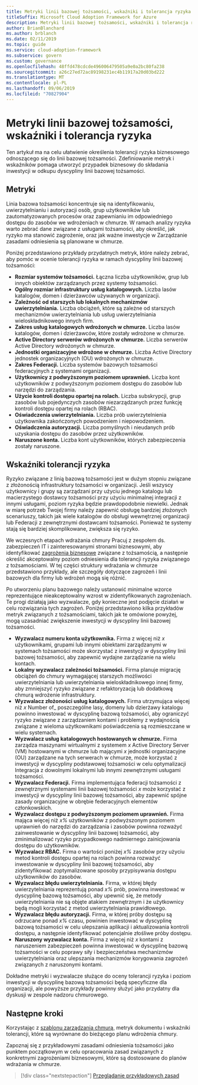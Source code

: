 ```yaml
---
title: Metryki linii bazowej tożsamości, wskaźniki i tolerancja ryzyka
titleSuffix: Microsoft Cloud Adoption Framework for Azure
description: Metryki linii bazowej tożsamości, wskaźniki i tolerancja ryzyka
author: BrianBlanchard
ms.author: brblanch
ms.date: 02/11/2019
ms.topic: guide
ms.service: cloud-adoption-framework
ms.subservice: govern
ms.custom: governance
ms.openlocfilehash: 48ffd478cdcde496006479505a9e0a2bc80fa238
ms.sourcegitcommit: a26c27ed72ac89198231ec4b11917a20d03bd222
ms.translationtype: MT
ms.contentlocale: pl-PL
ms.lasthandoff: 09/06/2019
ms.locfileid: "70827904"
---
```

# <a name="identity-baseline-metrics-indicators-and-risk-tolerance"></a>Metryki linii bazowej tożsamości, wskaźniki i tolerancja ryzyka

Ten artykuł ma na celu ułatwienie określenia tolerancji ryzyka biznesowego odnoszącego się do linii bazowej tożsamości. Zdefiniowanie metryk i wskaźników pomaga utworzyć przypadek biznesowy do składania inwestycji w odkupu dyscypliny linii bazowej tożsamości.

## <a name="metrics"></a>Metryki

Linia bazowa tożsamości koncentruje się na identyfikowaniu, uwierzytelnianiu i autoryzacji osób, grup użytkowników lub zautomatyzowanych procesów oraz zapewnianiu im odpowiedniego dostępu do zasobów we wdrożeniach w chmurze. W ramach analizy ryzyka warto zebrać dane związane z usługami tożsamości, aby określić, jak ryzyko ma stanowić zagrożenie, oraz jak ważne inwestycje w Zarządzanie zasadami odniesienia są planowane w chmurze.

Poniżej przedstawiono przykłady przydatnych metryk, które należy zebrać, aby pomóc w ocenie tolerancji ryzyka w ramach dyscypliny linii bazowej tożsamości:

- **Rozmiar systemów tożsamości.** Łączna liczba użytkowników, grup lub innych obiektów zarządzanych przez systemy tożsamości.
- **Ogólny rozmiar infrastruktury usług katalogowych.** Liczba lasów katalogów, domen i dzierżawców używanych w organizacji.
- **Zależność od starszych lub lokalnych mechanizmów uwierzytelniania.** Liczba obciążeń, które są zależne od starszych mechanizmów uwierzytelniania lub usług uwierzytelniania wieloskładnikowego innych firm.
- **Zakres usług katalogowych wdrożonych w chmurze.** Liczba lasów katalogów, domen i dzierżawców, które zostały wdrożone w chmurze.
- **Active Directory serwerów wdrożonych w chmurze.** Liczba serwerów Active Directory wdrożonych w chmurze.
- **Jednostki organizacyjne wdrożone w chmurze.** Liczba Active Directory jednostek organizacyjnych (OU) wdrożonych w chmurze.
- **Zakres Federacji.** Liczba systemów bazowych tożsamości federacyjnych z systemami organizacji.
- **Użytkownicy z podwyższonym poziomem uprawnień.** Liczba kont użytkowników z podwyższonym poziomem dostępu do zasobów lub narzędzi do zarządzania.
- **Użycie kontroli dostępu opartej na rolach.** Liczba subskrypcji, grup zasobów lub pojedynczych zasobów niezarządzanych przez funkcję kontroli dostępu opartej na rolach (RBAC).
- **Oświadczenia uwierzytelniania.** Liczba prób uwierzytelnienia użytkownika zakończonych powodzeniem i niepowodzeniem.
- **Oświadczenia autoryzacji.** Liczba pomyślnych i nieudanych prób uzyskania dostępu do zasobów przez użytkowników.
- **Naruszone konta.** Liczba kont użytkowników, których zabezpieczenia zostały naruszone.

## <a name="risk-tolerance-indicators"></a>Wskaźniki tolerancji ryzyka

Ryzyko związane z linią bazową tożsamości jest w dużym stopniu związane z złożonością infrastruktury tożsamości w organizacji. Jeśli wszyscy użytkownicy i grupy są zarządzani przy użyciu jednego katalogu lub macierzystego dostawcy tożsamości przy użyciu minimalnej integracji z innymi usługami, poziom ryzyka będzie prawdopodobnie niewielki. Jednak w miarę potrzeb Twojej firmy należy zapewnić obsługę bardziej złożonych scenariuszy, takich jak wiele katalogów do obsługi wewnętrznej organizacji lub Federacji z zewnętrznymi dostawcami tożsamości. Ponieważ te systemy stają się bardziej skomplikowane, zwiększa się ryzyko.

We wczesnych etapach wdrażania chmury Pracuj z zespołem ds. zabezpieczeń IT i zainteresowanymi stronami biznesowymi, aby identyfikować [zagrożenia biznesowe](business-risks.md) związane z tożsamością, a następnie określić akceptowalny poziom odniesienia dla tolerancji ryzyka związanego z tożsamościami. W tej części struktury wdrażania w chmurze przedstawiono przykłady, ale szczegóły dotyczące zagrożeń i linii bazowych dla firmy lub wdrożeń mogą się różnić.

Po utworzeniu planu bazowego należy ustanowić minimalne wzorce reprezentujące nieakceptowalny wzrost w zidentyfikowanych zagrożeniach. Te progi działają jako wyzwalacze, gdy konieczne jest podjęcie działań w celu rozwiązania tych zagrożeń. Poniżej przedstawiono kilka przykładów metryk związanych z tożsamościami, takich jak te omówione powyżej, mogą uzasadniać zwiększenie inwestycji w dyscypliny linii bazowej tożsamości.

- **Wyzwalacz numeru konta użytkownika.** Firma z więcej niż _x_ użytkownikami, grupami lub innymi obiektami zarządzanymi w systemach tożsamości może skorzystać z inwestycji w dyscypliny linii bazowej tożsamości, aby zapewnić wydajne zarządzanie na wielu kontach.
- **Lokalny wyzwalacz zależności tożsamości.** Firma planuje migrację obciążeń do chmury wymagającej starszych możliwości uwierzytelniania lub uwierzytelniania wieloskładnikowego innej firmy, aby zmniejszyć ryzyko związane z refaktoryzacją lub dodatkową chmurą wdrożenie infrastruktury.
- **Wyzwalacz złożoności usług katalogowych.** Firma utrzymująca więcej niż _x_ Number of_ poszczególne lasy, domeny lub dzierżawy katalogu powinno inwestować w dyscyplinę bazową tożsamości, aby ograniczyć ryzyko związane z zarządzaniem kontami i problemy z wydajnością związane z wieloma użytkownikami poświadczenia są rozmieszczane w wielu systemach.
- **Wyzwalacz usług katalogowych hostowanych w chmurze.** Firma zarządza maszynami wirtualnymi z systemem _x_ Active Directory Server (VM) hostowanymi w chmurze lub mającymi _x_ jednostki organizacyjne (OU) zarządzane na tych serwerach w chmurze, może korzystać z inwestycji w dyscypliny podstawowej tożsamości w celu optymalizacji Integracja z dowolnymi lokalnymi lub innymi zewnętrznymi usługami tożsamości.
- **Wyzwalacz Federacji.** Firma implementująca federacji tożsamości z zewnętrznymi systemami linii bazowej tożsamości _x_ może korzystać z inwestycji w dyscypliny linii bazowej tożsamości, aby zapewnić spójne zasady organizacyjne w obrębie federacyjnych elementów członkowskich.
- **Wyzwalacz dostępu z podwyższonym poziomem uprawnień.** Firma mająca więcej niż _x%_ użytkowników z podwyższonym poziomem uprawnień do narzędzi do zarządzania i zasobów powinna rozważyć zainwestowanie w dyscypliny linii bazowej tożsamości, aby zminimalizować ryzyko przypadkowego nadmiernego zainicjowania dostępu do użytkowników.
- **Wyzwalacz RBAC.** Firma o wartości poniżej _x%_ zasobów przy użyciu metod kontroli dostępu opartej na rolach powinna rozważyć inwestowanie w dyscypliny linii bazowej tożsamości, aby zidentyfikować zoptymalizowane sposoby przypisywania dostępu użytkowników do zasobów.
- **Wyzwalacz błędu uwierzytelniania.** Firma, w której błędy uwierzytelniania reprezentują ponad _x%_ prób, powinna inwestować w dyscyplinę bazową tożsamości, aby upewnić się, że metody uwierzytelniania nie są objęte atakiem zewnętrznym i że użytkownicy będą mogli korzystać z metod uwierzytelniania prawidłowego.
- **Wyzwalacz błędu autoryzacji.** Firma, w której próby dostępu są odrzucane ponad _x%_ czasu, powinien inwestować w dyscyplinę bazową tożsamości w celu ulepszania aplikacji i aktualizowania kontroli dostępu, a następnie identyfikować potencjalnie złośliwe próby dostępu.
- **Naruszony wyzwalacz konta.** Firma z więcej niż _x_ kontami z naruszeniem zabezpieczeń powinna inwestować w dyscyplinę bazową tożsamości w celu poprawy siły i bezpieczeństwa mechanizmów uwierzytelniania oraz ulepszania mechanizmów korygowania zagrożeń związanych z naruszonymi kontami.

Dokładne metryki i wyzwalacze służące do oceny tolerancji ryzyka i poziom inwestycji w dyscyplinę bazową tożsamości będą specyficzne dla organizacji, ale powyższe przykłady powinny służyć jako przydatny dla dyskusji w zespole nadzoru chmurowego.

## <a name="next-steps"></a>Następne kroki

Korzystając z [szablonu zarządzania chmurą](./template.md), metryk dokumentu i wskaźniki tolerancji, które są wyrównane do bieżącego planu wdrożenia chmury.

Zapoznaj się z przykładowymi zasadami odniesienia tożsamości jako punktem początkowym w celu opracowania zasad związanych z konkretnymi zagrożeniami biznesowymi, które są dostosowane do planów wdrażania w chmurze.

> [!div class="nextstepaction"]
> [Przeglądanie przykładowych zasad](./policy-statements.md)
